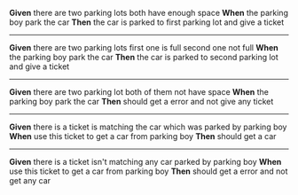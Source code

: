**Given** there are two parking lots both have enough space
**When** the parking boy park the car
**Then** the car is parked to first parking lot and give a ticket

---
**Given** there are two parking lots first one is full second one not full
**When** the parking boy park the car
**Then** the car is parked to second parking lot and give a ticket

---
**Given** there are two parking lot both of them not have space
**When** the parking boy park the car
**Then** should get a error and not give any ticket

---
**Given** there is a ticket is matching the car which was parked by parking boy 
**When** use this ticket to get a car from parking boy
**Then** should get a car

---
**Given** there is a ticket isn't matching any car parked by parking boy 
**When** use this ticket to get a car from parking boy
**Then** should get a error and not get any car
